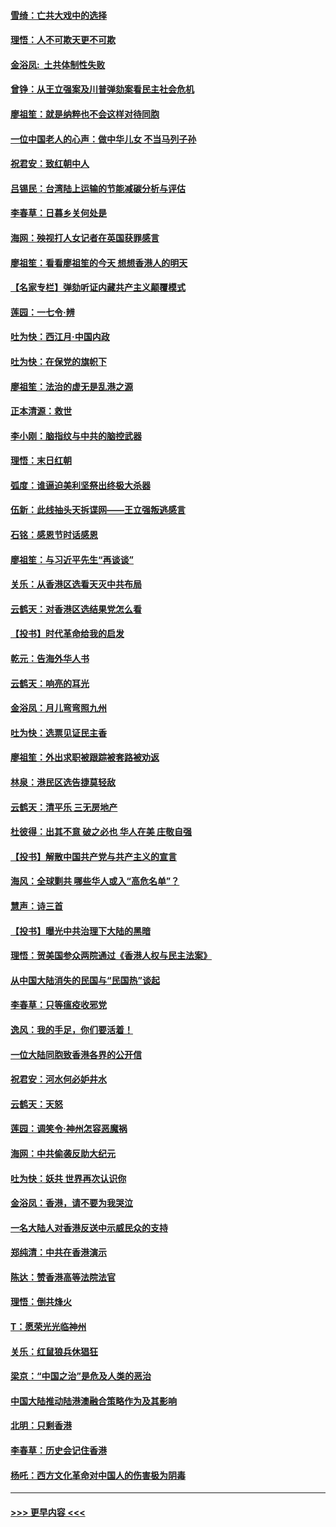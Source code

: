 #### [雪绮：亡共大戏中的选择](../pages/nsc993/n11699922.md?t=12050155) 
#### [理悟：人不可欺天更不可欺](../pages/nsc993/n11699657.md?t=12050155) 
#### [金浴凤:  土共体制性失败](../pages/nsc993/n11699361.md?t=12050155) 
#### [曾铮：从王立强案及川普弹劾案看民主社会危机](../pages/nsc993/n11699318.md?t=12050155) 
#### [廖祖笙：就是纳粹也不会这样对待同胞](../pages/nsc993/n11697658.md?t=12050155) 
#### [一位中国老人的心声：做中华儿女 不当马列子孙](../pages/nsc993/n11697525.md?t=12050155) 
#### [祝君安：致红朝中人](../pages/nsc993/n11697518.md?t=12050155) 
#### [吕锡民：台湾陆上运输的节能减碳分析与评估](../pages/nsc993/n11694983.md?t=12050155) 
#### [李春草：日暮乡关何处是](../pages/nsc993/n11694805.md?t=12050155) 
#### [海网：殃视打人女记者在英国获罪感言](../pages/nsc993/n11693832.md?t=12050155) 
#### [廖祖笙：看看廖祖笙的今天 想想香港人的明天](../pages/nsc993/n11693707.md?t=12050155) 
#### [【名家专栏】弹劾听证内藏共产主义颠覆模式](../pages/nsc993/n11693563.md?t=12050155) 
#### [莲园：一七令‧辨](../pages/nsc993/n11692558.md?t=12050155) 
#### [吐为快：西江月·中国内政](../pages/nsc993/n11692071.md?t=12050155) 
#### [吐为快：在保党的旗帜下](../pages/nsc993/n11691188.md?t=12050155) 
#### [廖祖笙：法治的虚无是乱港之源](../pages/nsc993/n11690605.md?t=12050155) 
#### [正本清源：救世](../pages/nsc993/n11689134.md?t=12050155) 
#### [李小刚：脑指纹与中共的脑控武器](../pages/nsc993/n11688900.md?t=12050155) 
#### [理悟：末日红朝](../pages/nsc993/n11688829.md?t=12050155) 
#### [弧度：谁逼迫美利坚祭出终极大杀器](../pages/nsc993/n11688735.md?t=12050155) 
#### [伍新：此线抽头天拆谍网——王立强叛逃感言](../pages/nsc993/n11687981.md?t=12050155) 
#### [石铭：感恩节时话感恩](../pages/nsc993/n11687568.md?t=12050155) 
#### [廖祖笙：与习近平先生“再谈谈”](../pages/nsc993/n11687005.md?t=12050155) 
#### [关乐：从香港区选看天灭中共布局](../pages/nsc993/n11686647.md?t=12050155) 
#### [云鹤天：对香港区选结果党怎么看](../pages/nsc993/n11686216.md?t=12050155) 
#### [【投书】时代革命给我的启发](../pages/nsc993/n11684287.md?t=12050155) 
#### [乾元：告海外华人书](../pages/nsc993/n11684044.md?t=12050155) 
#### [云鹤天：响亮的耳光](../pages/nsc993/n11684254.md?t=12050155) 
#### [金浴凤：月儿弯弯照九州](../pages/nsc993/n11684231.md?t=12050155) 
#### [吐为快：选票见证民主香](../pages/nsc993/n11684206.md?t=12050155) 
#### [廖祖笙：外出求职被跟踪被套路被劝返](../pages/nsc993/n11683874.md?t=12050155) 
#### [林泉：港民区选告捷莫轻敌](../pages/nsc993/n11683930.md?t=12050155) 
#### [云鹤天：清平乐 三无房地产](../pages/nsc993/n11681521.md?t=12050155) 
#### [杜彼得：出其不意 破之必也 华人在美 庄敬自强](../pages/nsc993/n11679554.md?t=12050155) 
#### [【投书】解散中国共产党与共产主义的宣言](../pages/nsc993/n11679177.md?t=12050155) 
#### [海风：全球剿共 哪些华人或入“高危名单”？](../pages/nsc993/n11678617.md?t=12050155) 
#### [慧声：诗三首](../pages/nsc993/n11678848.md?t=12050155) 
#### [【投书】曝光中共治理下大陆的黑暗](../pages/nsc993/n11678674.md?t=12050155) 
#### [理悟：贺美国参众两院通过《香港人权与民主法案》](../pages/nsc993/n11678104.md?t=12050155) 
#### [从中国大陆消失的民国与“民国热”谈起](../pages/nsc993/n11678075.md?t=12050155) 
#### [李春草：只等瘟疫收邪党](../pages/nsc993/n11677308.md?t=12050155) 
#### [逸风：我的手足，你们要活着！](../pages/nsc993/n11676352.md?t=12050155) 
#### [一位大陆同胞致香港各界的公开信](../pages/nsc993/n11675761.md?t=12050155) 
#### [祝君安：河水何必妒井水](../pages/nsc993/n11675746.md?t=12050155) 
#### [云鹤天：天怒](../pages/nsc993/n11675718.md?t=12050155) 
#### [莲园：调笑令‧神州怎容恶魔祸](../pages/nsc993/n11675648.md?t=12050155) 
#### [海网：中共偷袭反助大纪元](../pages/nsc993/n11673515.md?t=12050155) 
#### [吐为快：妖共 世界再次认识你](../pages/nsc993/n11673506.md?t=12050155) 
#### [金浴凤：香港，请不要为我哭泣](../pages/nsc993/n11673248.md?t=12050155) 
#### [一名大陆人对香港反送中示威民众的支持](../pages/nsc993/n11672615.md?t=12050155) 
#### [郑纯清：中共在香港演示](../pages/nsc993/n11670539.md?t=12050155) 
#### [陈达：赞香港高等法院法官](../pages/nsc993/n11669542.md?t=12050155) 
#### [理悟：倒共烽火](../pages/nsc993/n11668844.md?t=12050155) 
#### [T：愿荣光光临神州](../pages/nsc993/n11668421.md?t=12050155) 
#### [关乐：红鼠狼兵休猖狂](../pages/nsc993/n11668378.md?t=12050155) 
#### [梁京：“中国之治”是危及人类的恶治](../pages/nsc993/n11668328.md?t=12050155) 
#### [中国大陆推动陆港澳融合策略作为及其影响](../pages/nsc993/n11668157.md?t=12050155) 
#### [北明：只剩香港](../pages/nsc993/n11668002.md?t=12050155) 
#### [李春草：历史会记住香港](../pages/nsc993/n11667927.md?t=12050155) 
#### [杨吒：西方文化革命对中国人的伤害极为阴毒](../pages/nsc993/n11664521.md?t=12050155) 

----
#### [ >>> 更早内容 <<< ](../indexes/nsc993-earlier.md)
